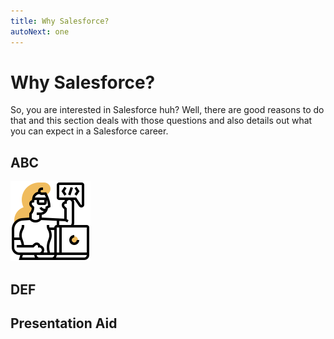 ```yaml
---
title: Why Salesforce?
autoNext: one
---
```


# Why Salesforce?

So, you are interested in Salesforce huh? Well, there are good reasons to do that and this section deals with those questions and also details out what you can expect in a Salesforce career.

## ABC

![](./img/programmer.png)

## DEF

<ShowPresentation/>

## Presentation Aid
